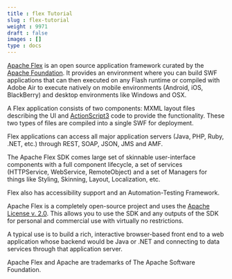 ```yaml
---
title : flex Tutorial
slug : flex-tutorial
weight : 9971
draft : false
images : []
type : docs
---
```


[Apache Flex][1] is an open source application framework curated by the [Apache Foundation][2]. It provides an environment where you can build SWF applications that can then executed on any Flash runtime or compiled with Adobe Air to execute natively on mobile environments (Android, iOS, BlackBerry) and desktop environments like Windows and OSX.

A Flex application consists of two components: MXML layout files describing the UI and [ActionScript3][3] code to provide the functionality.  These two types of files are compiled into a single SWF for deployment.

Flex applications can access all major application servers (Java, PHP, Ruby, .NET, etc.) through REST, SOAP, JSON, JMS and AMF.

The Apache Flex SDK comes large set of skinnable user-interface components with a full component lifecycle, a set of services (HTTPService, WebService, RemoteObject) and a set of Managers for things like Styling, Skinning, Layout, Localization, etc.

Flex also has accessibility support and an Automation-Testing Framework.

Apache Flex is a completely open-source project and uses the [Apache License v. 2.0][4]. This allows you to use the SDK and any outputs of the SDK for personal and commercial use with virtually no restrictions.

A typical use is to build a rich, interactive browser-based front end to a web application whose backend would be Java or .NET and connecting to data services through that application server.  

Apache Flex and Apache are trademarks of The Apache Software Foundation.


  [1]: http://flex.apache.org/index.html
  [2]: http://apache.org/index.html
  [3]: https://www.wikiod.com/actionscript-3/getting-started-with-actionscript-3
  [4]: http://flex.apache.org/about-licensing.html

